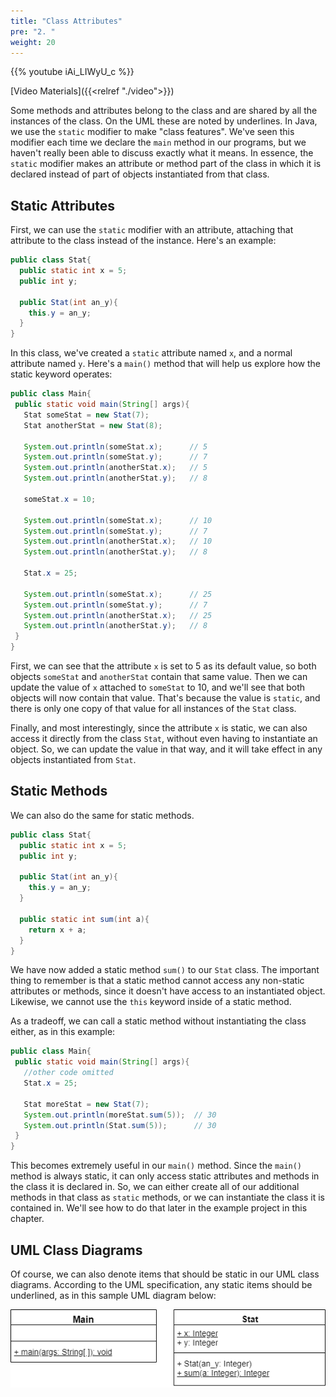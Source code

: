 ```yaml
---
title: "Class Attributes"
pre: "2. "
weight: 20
---
```


{{% youtube iAi_LIWyU_c %}}

[Video Materials]({{<relref "./video">}})

Some methods and attributes belong to the class and are shared by all the instances of the class. On the UML these are noted by underlines.  In Java,  we use the `static` modifier to make "class features". We've seen this modifier each time we declare the `main` method in our programs, but we haven't really been able to discuss exactly what it means.  In essence, the `static` modifier makes an attribute or method part of the class in which it is declared instead of part of objects instantiated from that class. 

## Static Attributes

First, we can use the `static` modifier with an attribute, attaching that attribute to the class instead of the instance. Here's an example:

```java
public class Stat{
  public static int x = 5;
  public int y;
  
  public Stat(int an_y){
    this.y = an_y;
  }
}
```

In this class, we've created a `static` attribute named `x`, and a normal attribute named `y`. Here's a `main()` method that will help us explore how the static keyword operates:

```java
public class Main{
 public static void main(String[] args){
   Stat someStat = new Stat(7);
   Stat anotherStat = new Stat(8);
   
   System.out.println(someStat.x);      // 5
   System.out.println(someStat.y);      // 7
   System.out.println(anotherStat.x);   // 5
   System.out.println(anotherStat.y);   // 8
   
   someStat.x = 10;
   
   System.out.println(someStat.x);      // 10
   System.out.println(someStat.y);      // 7
   System.out.println(anotherStat.x);   // 10
   System.out.println(anotherStat.y);   // 8
   
   Stat.x = 25;
   
   System.out.println(someStat.x);      // 25
   System.out.println(someStat.y);      // 7
   System.out.println(anotherStat.x);   // 25
   System.out.println(anotherStat.y);   // 8
 } 
}
```

First, we can see that the attribute `x` is set to 5 as its default value, so both objects `someStat` and `anotherStat` contain that same value. Then we can update the value of `x` attached to `someStat` to 10, and we'll see that both objects will now contain that value. That's because the value is `static`, and there is only one copy of that value for all instances of the `Stat` class. 

Finally, and most interestingly, since the attribute `x` is static, we can also access it directly from the class `Stat`, without even having to instantiate an object. So, we can update the value in that way, and it will take effect in any objects instantiated from `Stat`. 

## Static Methods

We can also do the same for static methods. 

```java
public class Stat{
  public static int x = 5;
  public int y;
  
  public Stat(int an_y){
    this.y = an_y;
  }
  
  public static int sum(int a){
    return x + a;
  }
}
```

We have now added a static method `sum()` to our `Stat` class. The important thing to remember is that a static method cannot access any non-static attributes or methods, since it doesn't have access to an instantiated object. Likewise, we cannot use the `this` keyword inside of a static method. 

As a tradeoff, we can call a static method without instantiating the class either, as in this example:

```java
public class Main{
 public static void main(String[] args){
   //other code omitted
   Stat.x = 25;
   
   Stat moreStat = new Stat(7);
   System.out.println(moreStat.sum(5));  // 30
   System.out.println(Stat.sum(5));      // 30
 }
}
```

This becomes extremely useful in our `main()` method. Since the `main()` method is always static, it can only access static attributes and methods in the class it is declared in. So, we can either create all of our additional methods in that class as `static` methods, or we can instantiate the class it is contained in. We'll see how to do that later in the example project in this chapter. 

## UML Class Diagrams

Of course, we can also denote items that should be static in our UML class diagrams. According to the UML specification, any static items should be underlined, as in this sample UML diagram below:

![UML Class Diagram with Static Items](/images/12-class/11.6.j.7.staticuml.png)
